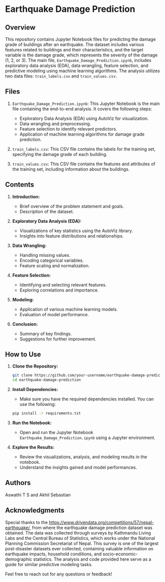 # Earthquake Damage Prediction

## Overview

This repository contains Jupyter Notebook files for predicting the damage grade of buildings after an earthquake. The dataset includes various features related to buildings and their characteristics, and the target variable is the damage grade, which represents the severity of the damage (1, 2, or 3). The main file, `Earthquake_Damage_Prediction.ipynb`, includes exploratory data analysis (EDA), data wrangling, feature selection, and predictive modeling using machine learning algorithms. The analysis utilizes two data files: `train_labels.csv` and `train_values.csv`. 

## Files

1. `Earthquake_Damage_Prediction.ipynb`: This Jupyter Notebook is the main file containing the end-to-end analysis. It covers the following steps:
   - Exploratory Data Analysis (EDA) using AutoViz for visualization.
   - Data wrangling and preprocessing.
   - Feature selection to identify relevant predictors.
   - Application of machine learning algorithms for damage grade prediction.

2. `train_labels.csv`: This CSV file contains the labels for the training set, specifying the damage grade of each building.

3. `train_values.csv`: This CSV file contains the features and attributes of the training set, including information about the buildings.

## Contents

1. **Introduction:**
   - Brief overview of the problem statement and goals.
   - Description of the dataset.

2. **Exploratory Data Analysis (EDA):**
   - Visualizations of key statistics using the AutoViz library.
   - Insights into feature distributions and relationships.

3. **Data Wrangling:**
   - Handling missing values.
   - Encoding categorical variables.
   - Feature scaling and normalization.

4. **Feature Selection:**
   - Identifying and selecting relevant features.
   - Exploring correlations and importance.

5. **Modeling:**
   - Application of various machine learning models.
   - Evaluation of model performance.

6. **Conclusion:**
   - Summary of key findings.
   - Suggestions for further improvement.

## How to Use

1. **Clone the Repository:**
   ```bash
   git clone https://github.com/your-username/earthquake-damage-prediction.git
   cd earthquake-damage-prediction
   ```

2. **Install Dependencies:**
   - Make sure you have the required dependencies installed. You can use the following:
   ```bash
   pip install -r requirements.txt
   ```

3. **Run the Notebook:**
   - Open and run the Jupyter Notebook `Earthquake_Damage_Prediction.ipynb` using a Jupyter environment.

4. **Explore the Results:**
   - Review the visualizations, analysis, and modeling results in the notebook.
   - Understand the insights gained and model performances.

## Authors

Aswathi T S and 
Akhil Sebastian

## Acknowledgments

Special thanks to the https://www.drivendata.org/competitions/57/nepal-earthquake/, from where the earthquake damage prediction dataset was obtained. The data was collected through surveys by Kathmandu Living Labs and the Central Bureau of Statistics, which works under the National Planning Commission Secretariat of Nepal. This survey is one of the largest post-disaster datasets ever collected, containing valuable information on earthquake impacts, household conditions, and socio-economic-demographic statistics. The analysis and code provided here serve as a guide for similar predictive modeling tasks.

Feel free to reach out for any questions or feedback!
